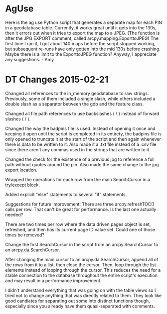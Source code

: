 # AgUse
Here is the ag use Python script that generates a separate map for each PIN in a geodatabase table. Currently, it works great until it gets into the 130s, then it errors out when it tries to export the map to a JPEG. (The function is after the JPG EXPORT comment, called arcpy.mapping.ExporttoJPEG) The first time I ran it, I got about 140 maps before the script stopped working, but subsequent re-runs have only gotten into the mid 130s before crashing. Maybe there is a limit to the ExporttoJPEG function? Anyway, I appreciate any suggestions. - Amy

# DT Changes 2015-02-21
Changed all references to the in_memory geodatabase
to raw strings. Previously, some of them included
a single slash, while others included a double slash
as a separator between the gdb and the feature class.

Changed all file path references to use backslashes ( \ )
instead of forward slashes ( / ).

Changed the way the badpins file is used. Instead of opening it once
and keeping it open until the script is completed in its entirety,
the badpins file is only opened to truncate it at the start of the
script and then again whenever there is data to be written to it.
Also made it a .txt file instead of a .csv file since there aren't
any commas used in the strings that are written to it.

Changed the check for the existence of a previous jpg to reference
a full path without quotes around the pin. Also made the same change
to the jpg export location.

Wrapped the operations for each row from the main SearchCursor in a
try/except block.

Added explicit "else" statements to several "if" statements.

Suggestions for future improvement:
There are three arcpy.refreshTOC() calls per row. That can't be great
for performance. Is the last one actually needed?

There are two times per row where the data driven pages object is
set, refreshed, and then has its current page ID value set. Could
one of those times be removed?

Change the first SearchCursor in the script from an arcpy.SearchCursor
to an arcpy.da.SearchCursor.

After changing the main cursor to an arcpy.da.SearchCursor, append
all of the rows from it to a list, then close the cursor. Then, loop
through the list elements instead of looping through the cursor. This
reduces the need for a stable connection to the database throughout
the entire script's execution and may result in a performance improvement.

I didn't understand everything that was going on with the table views
so I tried not to change anything that was directly related to them.
They look like good candiates for separating out some into distinct
functions though, especially since you already have them quasi-separated
with comments.